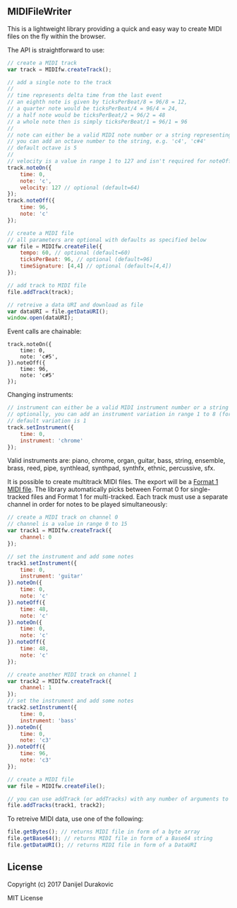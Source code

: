 ## MIDIFileWriter

This is a lightweight library providing a quick and easy way to create MIDI files on the fly within the browser.

The API is straightforward to use:

```javascript
// create a MIDI track
var track = MIDIfw.createTrack();

// add a single note to the track
//
// time represents delta time from the last event
// an eighth note is given by ticksPerBeat/8 = 96/8 = 12,
// a quarter note would be ticksPerBeat/4 = 96/4 = 24,
// a half note would be ticksPerBeat/2 = 96/2 = 48
// a whole note then is simply ticksPerBeat/1 = 96/1 = 96
//
// note can either be a valid MIDI note number or a string representing the note
// you can add an octave number to the string, e.g. 'c4', 'c#4'
// default octave is 5
//
// velocity is a value in range 1 to 127 and isn't required for noteOff
track.noteOn({
	time: 0,
	note: 'c',
	velocity: 127 // optional (default=64)
});
track.noteOff({
	time: 96,
	note: 'c'
});

// create a MIDI file
// all parameters are optional with defaults as specified below
var file = MIDIfw.createFile({
	tempo: 60, // optional (default=60)
	ticksPerBeat: 96, // optional (default=96)
	timeSignature: [4,4] // optional (default=[4,4])
});

// add track to MIDI file
file.addTrack(track);

// retreive a data URI and download as file
var dataURI = file.getDataURI();
window.open(dataURI);
```

Event calls are chainable:

```
track.noteOn({
	time: 0,
	note: 'c#5',
}).noteOff({
	time: 96,
	note: 'c#5'
});
```

Changing instruments:

```javascript
// instrument can either be a valid MIDI instrument number or a string representing the instrument
// optionally, you can add an instrument variation in range 1 to 8 (for example, 'piano2' or 'guitar7')
// default variation is 1
track.setInstrument({
	time: 0,
	instrument: 'chrome'
});
```

Valid instruments are: piano, chrome, organ, guitar, bass, string, ensemble, brass, reed, pipe, synthlead, synthpad, synthfx, ethnic, percussive, sfx.

It is possible to create multitrack MIDI files. The export will be a [Format 1 MIDI file](http://www.music.mcgill.ca/~ich/classes/mumt306/StandardMIDIfileformat.html#BM2_2). The library automatically picks between Format 0 for single-tracked files and Format 1 for multi-tracked. Each track must use a separate channel in order for notes to be played simultaneously:

```javascript
// create a MIDI track on channel 0
// channel is a value in range 0 to 15
var track1 = MIDIfw.createTrack({
	channel: 0
});

// set the instrument and add some notes
track1.setInstrument({
	time: 0,
	instrument: 'guitar'
}).noteOn({
	time: 0,
	note: 'c'
}).noteOff({
	time: 48,
	note: 'c'
}).noteOn({
	time: 0,
	note: 'c'
}).noteOff({
	time: 48,
	note: 'c'
});

// create another MIDI track on channel 1
var track2 = MIDIfw.createTrack({
	channel: 1
});
// set the instrument and add some notes
track2.setInstrument({
	time: 0,
	instrument: 'bass'
}).noteOn({
	time: 0,
	note: 'c3'
}).noteOff({
	time: 96,
	note: 'c3'
});

// create a MIDI file
var file = MIDIfw.createFile();

// you can use addTrack (or addTracks) with any number of arguments to add multiple tracks
file.addTracks(track1, track2);
```

To retreive MIDI data, use one of the following:

```javascript
file.getBytes(); // returns MIDI file in form of a byte array
file.getBase64(); // returns MIDI file in form of a Base64 string
file.getDataURI(); // returns MIDI file in form of a DataURI
```

## License

Copyright (c) 2017 Danijel Durakovic

MIT License